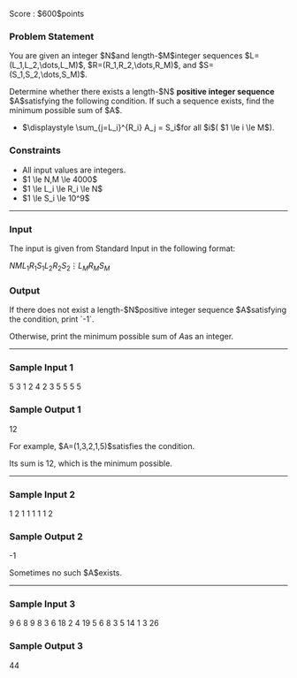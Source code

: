 
<div>

<span>

<span>

<p>
Score : $600$points
</p>

<div>

<section>

### **Problem Statement**

<p>
You are given an integer $N$and length-$M$integer sequences $L=(L_1,L_2,\dots,L_M)$, $R=(R_1,R_2,\dots,R_M)$, and $S=(S_1,S_2,\dots,S_M)$.
</p>

<p>
Determine whether there exists a length-$N$
<strong>
positive integer sequence
</strong>
$A$satisfying the following condition. If such a sequence exists, find the minimum possible sum of $A$.
</p>

<ul>

<li>
$\displaystyle \sum_{j=L_i}^{R_i} A_j = S_i$for all $i$( $1 \le i \le M$).
</li>

</ul>

</section>

</div>

<div>

<section>

### **Constraints**

<ul>

<li>
All input values are integers.
</li>

<li>
$1 \le N,M \le 4000$
</li>

<li>
$1 \le L_i \le R_i \le N$
</li>

<li>
$1 \le S_i \le 10^9$
</li>

</ul>

</section>

</div>

---

<div>

<div>

<section>

### **Input**

<p>
The input is given from Standard Input in the following format:
</p>

<div>

$N$$M$$L_1$$R_1$$S_1$$L_2$$R_2$$S_2$$\vdots$$L_M$$R_M$$S_M$
</div>

</section>

</div>

<div>

<section>

### **Output**

<p>
If there does not exist a length-$N$positive integer sequence $A$satisfying the condition, print `-1`.

Otherwise, print the minimum possible sum of $A$as an integer.
</p>

</section>

</div>

</div>

---

<div>

<section>

### **Sample Input 1**

<div>

5 3
1 2 4
2 3 5
5 5 5

</div>

</section>

</div>

<div>

<section>

### **Sample Output 1**

<div>

12

</div>

<p>
For example, $A=(1,3,2,1,5)$satisfies the condition.

Its sum is $12$, which is the minimum possible.
</p>

</section>

</div>

---

<div>

<section>

### **Sample Input 2**

<div>

1 2
1 1 1
1 1 2

</div>

</section>

</div>

<div>

<section>

### **Sample Output 2**

<div>

-1

</div>

<p>
Sometimes no such $A$exists.
</p>

</section>

</div>

---

<div>

<section>

### **Sample Input 3**

<div>

9 6
8 9 8
3 6 18
2 4 19
5 6 8
3 5 14
1 3 26

</div>

</section>

</div>

<div>

<section>

### **Sample Output 3**

<div>

44

</div>

</section>

</div>

</span>

</span>

</div>
